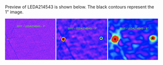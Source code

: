 Preview of LEDA214543 is shown below. The black contours represent the 1" image. 

![LEDA214543](LEDA214543.png "LEDA214543")
